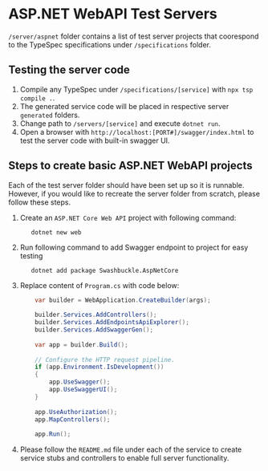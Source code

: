 # ASP.NET WebAPI Test Servers

`/server/aspnet` folder contains a list of test server projects that coorespond to the TypeSpec specifications under `/specifications` folder.

## Testing the server code

1. Compile any TypeSpec under `/specifications/[service]` with `npx tsp compile .`.
1. The generated service code will be placed in respective server `generated` folders.
1. Change path to `/servers/[service]` and execute `dotnet run`.
1. Open a browser with `http://localhost:[PORT#]/swagger/index.html` to test the server code with built-in swagger UI.

## Steps to create basic ASP.NET WebAPI projects

Each of the test server folder should have been set up so it is runnable. However, if you would like to recreate the server folder from scratch, please follow these steps.

1. Create an `ASP.NET Core Web API` project with following command:

    ```dotnetcli
       dotnet new web
    ```

1. Run following command to add Swagger endpoint to project for easy testing

    ```dotnetcli
       dotnet add package Swashbuckle.AspNetCore
    ```

1. Replace content of `Program.cs` with code below:

    ```csharp
        var builder = WebApplication.CreateBuilder(args);
        
        builder.Services.AddControllers();
        builder.Services.AddEndpointsApiExplorer();
        builder.Services.AddSwaggerGen();
        
        var app = builder.Build();
        
        // Configure the HTTP request pipeline.
        if (app.Environment.IsDevelopment())
        {
            app.UseSwagger();
            app.UseSwaggerUI();
        }
        
        app.UseAuthorization();
        app.MapControllers();
        
        app.Run();
    ```

1. Please follow the `README.md` file under each of the service to create service stubs and controllers to enable full server functionality.
